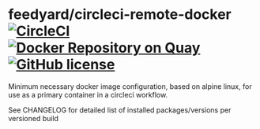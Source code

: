 # feedyard/circleci-remote-docker [![CircleCI](https://circleci.com/gh/feedyard/circleci-remote-docker.svg?style=shield)](https://circleci.com/gh/feedyard/circleci-remote-docker) [![Docker Repository on Quay](https://quay.io/repository/feedyard/circleci-remote-docker/status "Docker Repository on Quay")](https://quay.io/repository/feedyard/circleci-remote-docker) [![GitHub license](https://img.shields.io/badge/license-MIT-blue.svg)](https://raw.githubusercontent.com/feedyard/orb-executor-tools/master/LICENSE)

Minimum necessary docker image configuration, based on alpine linux, for use as a primary container in
a circleci workflow.

See CHANGELOG for detailed list of installed packages/versions per versioned build
#